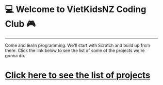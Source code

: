 # :computer: **Welcome to VietKidsNZ Coding Club** :video_game:
* * *

Come and learn programming. We'll start with Scratch and build up from there.
Click the link below to see the list of some of the projects we're gonna do.



# [Click here to see the list of projects](projects)